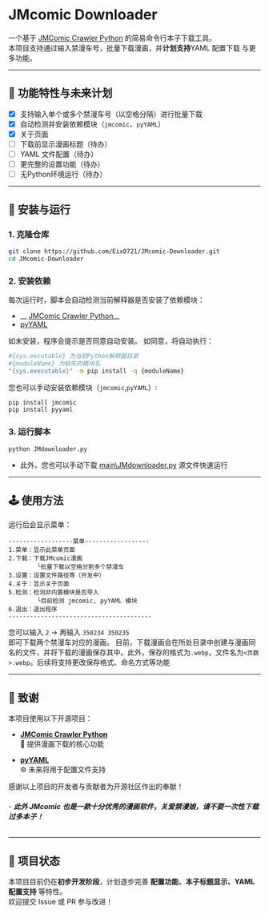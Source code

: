 # JMcomic Downloader

一个基于 [JMComic Crawler Python](https://github.com/hect0x7/JMComic-Crawler-Python) 的简易命令行本子下载工具。  
本项目支持通过输入禁漫车号，批量下载漫画，并**计划支持**YAML 配置下载 与更多功能。  

---

## 📌 功能特性与未来计划
- [x] 支持输入单个或多个禁漫车号（以空格分隔）进行批量下载  
- [x] 自动检测并安装依赖模块（`jmcomic`、`pyYAML`）  
- [x] 关于页面
- [ ] 下载前显示漫画标题（待办）  
- [ ] YAML 文件配置（待办）  
- [ ] 更完整的设置功能（待办）  
- [ ] 无Python环境运行（待办）
---

## 🚀 安装与运行

### 1. 克隆仓库
```bash
git clone https://github.com/Eix0721/JMcomic-Downloader.git
cd JMcomic-Downloader
```

### 2. 安装依赖
每次运行时，脚本会自动检测当前解释器是否安装了依赖模块：  
- __ [JMComic Crawler Python](https://github.com/hect0x7/JMComic-Crawler-Python)__
- [pyYAML](https://github.com/yaml/pyyaml)  

如未安装，程序会提示是否同意自动安装。
如同意，将自动执行：
```bash
#{sys.excutable} 为当前Python解释器目录
#{moduleName} 为缺失的模块名
"{sys.executable}" -m pip install -q {moduleName}
```
您也可以手动安装依赖模块（`jmcomic`,`pyYAML`）:
```bash
pip install jmcomic
pip install pyyaml
```
### 3. 运行脚本
```bash
python JMdownloader.py
```

- 此外，您也可以手动下载 [main\JMdownloader.py](https://github.com/Eix0721/JMcomic-Downloader/blob/main/main/JMdownloader.py) 源文件快速运行

---

## 🕹️ 使用方法

运行后会显示菜单：

```
------------------菜单------------------
1.菜单：显示此菜单页面
2.下载：下载JMcomic漫画
        ╰批量下载以空格分割多个禁漫车
3.设置：设置文件路径等（开发中）
4.关于：显示关于页面
5.检测：检测非内置模块是否导入
        ╰目前检测 jmcomic, pyYAML 模块
6.退出：退出程序
----------------------------------------
```

您可以输入 `2` → 再输入 `350234 350235`  
即可下载两个禁漫车对应的漫画。
目前，下载漫画会在所处目录中创建与漫画同名的文件，并将下载的漫画保存其中。此外，保存的格式为`.webp`，文件名为`<页数>.webp`。后续将支持更改保存格式、命名方式等功能

---

## 🙏 致谢

本项目使用以下开源项目：

- **[JMComic Crawler Python](https://github.com/hect0x7/JMComic-Crawler-Python)**  
  📖 提供漫画下载的核心功能  

- **[pyYAML](https://github.com/yaml/pyyaml)**  
  ⚙️ 未来将用于配置文件支持 

感谢以上项目的开发者与贡献者为开源社区作出的奉献！
###### - **此外 _JMcomic_ 也是一款十分优秀的漫画软件，关爱禁漫娘，请不要一次性下载过多本子！**
---

## 📌 项目状态
本项目目前仍在**初步开发阶段**，计划逐步完善 **配置功能、本子标题显示、YAML 配置支持** 等特性。  
欢迎提交 Issue 或 PR 参与改进！  
